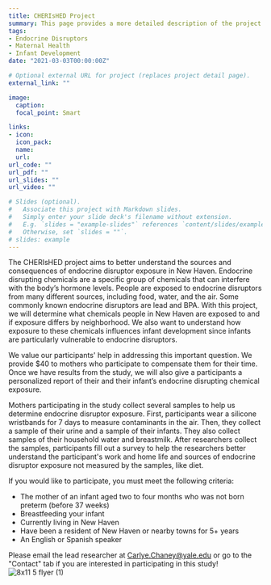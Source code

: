 ```yaml
---
title: CHERIsHED Project
summary: This page provides a more detailed description of the project.
tags:
- Endocrine Disruptors
- Maternal Health
- Infant Development
date: "2021-03-03T00:00:00Z"

# Optional external URL for project (replaces project detail page).
external_link: ""

image:
  caption: 
  focal_point: Smart

links:
- icon: 
  icon_pack: 
  name: 
  url: 
url_code: ""
url_pdf: ""
url_slides: ""
url_video: ""

# Slides (optional).
#   Associate this project with Markdown slides.
#   Simply enter your slide deck's filename without extension.
#   E.g. `slides = "example-slides"` references `content/slides/example-slides.md`.
#   Otherwise, set `slides = ""`.
# slides: example
---
```


The CHERIsHED project aims to better understand the sources and consequences of endocrine disruptor exposure in New Haven. Endocrine disrupting chemicals are a specific group of chemicals that can interfere with the body’s hormone levels. People are exposed to endocrine disruptors from many different sources, including food, water, and the air. Some commonly known endocrine disruptors are lead and BPA. With this project, we will determine what chemicals people in New Haven are exposed to and if exposure differs by neighborhood. We also want to understand how exposure to these chemicals influences infant development since infants are particularly vulnerable to endocrine disruptors.

We value our participants' help in addressing this important question. We provide $40 to mothers who participate to compensate them for their time. Once we have results from the study, we will also give a participants a personalized report of their and their infant’s endocrine disrupting chemical exposure. 

Mothers participating in the study collect several samples to help us determine endocrine disruptor exposure. First, participants wear a silicone wristbands for 7 days to measure contaminants in the air. Then, they collect a sample of their urine and a sample of their infants. They also collect samples of their household water and breastmilk. After researchers collect the samples, participants fill out a survey to help the researchers better understand the participant's work and home life and sources of endocrine disruptor exposure not measured by the samples, like diet. 

If you would like to participate, you must meet the following criteria:
- The mother of an infant aged two to four months who was not born preterm (before 37 weeks)
- Breastfeeding your infant
- Currently living in New Haven
- Have been a resident of New Haven or nearby towns for 5+ years
- An English or Spanish speaker

Please email the lead researcher at Carlye.Chaney@yale.edu or go to the "Contact" tab if you are interested in participating in this study!
![8x11 5 flyer (1)](https://user-images.githubusercontent.com/60330966/109863410-97fa4300-7c2f-11eb-82c6-69b76e7685b3.png)


